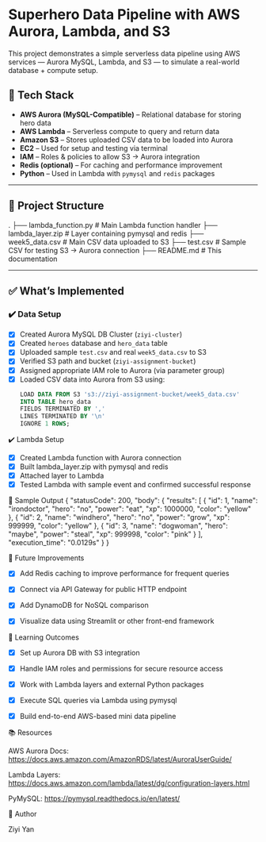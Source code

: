 # Superhero Data Pipeline with AWS Aurora, Lambda, and S3

This project demonstrates a simple serverless data pipeline using AWS services — Aurora MySQL, Lambda, and S3 — to simulate a real-world database + compute setup.

## 🔧 Tech Stack

- **AWS Aurora (MySQL-Compatible)** – Relational database for storing hero data
- **AWS Lambda** – Serverless compute to query and return data
- **Amazon S3** – Stores uploaded CSV data to be loaded into Aurora
- **EC2** – Used for setup and testing via terminal
- **IAM** – Roles & policies to allow S3 → Aurora integration
- **Redis (optional)** – For caching and performance improvement
- **Python** – Used in Lambda with `pymysql` and `redis` packages

---

## 📁 Project Structure

.
├── lambda_function.py # Main Lambda function handler
├── lambda_layer.zip # Layer containing pymysql and redis
├── week5_data.csv # Main CSV data uploaded to S3
├── test.csv # Sample CSV for testing S3 → Aurora connection
├── README.md # This documentation

---

## ✅ What’s Implemented

### ✔️ Data Setup

- [x] Created Aurora MySQL DB Cluster (`ziyi-cluster`)
- [x] Created `heroes` database and `hero_data` table
- [x] Uploaded sample `test.csv` and real `week5_data.csv` to S3
- [x] Verified S3 path and bucket (`ziyi-assignment-bucket`)
- [x] Assigned appropriate IAM role to Aurora (via parameter group)
- [x] Loaded CSV data into Aurora from S3 using:
  ```sql
  LOAD DATA FROM S3 's3://ziyi-assignment-bucket/week5_data.csv'
  INTO TABLE hero_data
  FIELDS TERMINATED BY ','
  LINES TERMINATED BY '\n'
  IGNORE 1 ROWS;
  
✔️ Lambda Setup

 - [x] Created Lambda function with Aurora connection
 - [x] Built lambda_layer.zip with pymysql and redis
 - [x] Attached layer to Lambda
 - [x] Tested Lambda with sample event and confirmed successful response

🧪 Sample Output
{
  "statusCode": 200,
  "body": {
    "results": [
      { "id": 1, "name": "irondoctor", "hero": "no", "power": "eat", "xp": 1000000, "color": "yellow" },
      { "id": 2, "name": "windhero", "hero": "no", "power": "grow", "xp": 999999, "color": "yellow" },
      { "id": 3, "name": "dogwoman", "hero": "maybe", "power": "steal", "xp": 999998, "color": "pink" }
    ],
    "execution_time": "0.0129s"
  }
}

🚀 Future Improvements

 - [x] Add Redis caching to improve performance for frequent queries
 - [x]  Connect via API Gateway for public HTTP endpoint
 - [x]  Add DynamoDB for NoSQL comparison
 - [x] Visualize data using Streamlit or other front-end framework


📌 Learning Outcomes

 - [x] Set up Aurora DB with S3 integration
 - [x] Handle IAM roles and permissions for secure resource access
 - [x] Work with Lambda layers and external Python packages
 - [x] Execute SQL queries via Lambda using pymysql
 - [x] Build end-to-end AWS-based mini data pipeline


📚 Resources

AWS Aurora Docs: https://docs.aws.amazon.com/AmazonRDS/latest/AuroraUserGuide/

Lambda Layers: https://docs.aws.amazon.com/lambda/latest/dg/configuration-layers.html

PyMySQL: https://pymysql.readthedocs.io/en/latest/


👤 Author

Ziyi Yan

